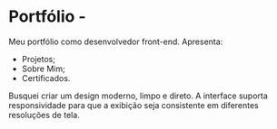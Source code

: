 # Portfólio -

Meu portfólio como desenvolvedor front-end.
Apresenta:
- Projetos; 
- Sobre Mim;
- Certificados.

Busquei criar um design moderno, limpo e direto.
A interface suporta responsividade para que a exibição seja consistente em diferentes resoluções de tela.
